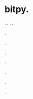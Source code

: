 # bitpy.
.
.
.
.












.






















































.
























.



























.

















































































.































































.



.
